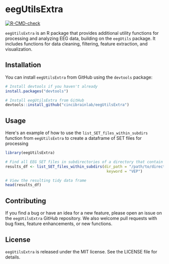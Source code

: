 # eegUtilsExtra

[![R-CMD-check](https://github.com/cincibrainlab/eegUtilsExtra/actions/workflows/main.yml/badge.svg)](https://github.com/cincibrainlab/eegUtilsExtra/actions/workflows/main.yml)


`eegUtilsExtra` is an R package that provides additional utility functions for processing and analyzing EEG data, building on the `eegUtils` package. It includes functions for data cleaning, filtering, feature extraction, and visualization.

## Installation

You can install `eegUtilsExtra` from GitHub using the `devtools` package:

```r
# Install devtools if you haven't already
install.packages("devtools")

# Install eegUtilsExtra from GitHub
devtools::install_github("cincibrainlab/eegUtilsExtra")
```

## Usage

Here's an example of how to use the `list_SET_files_within_subdirs` function from `eegUtilsExtra` to create a dataframe of SET files for processing

```r
library(eegUtilsExtra)

# Find all EEG SET files in subdirectories of a directory that contain "VEP"
results_df <- list_SET_files_within_subdirs(dir_path = "/path/to/directory",
                                             keyword = "VEP")

# View the resulting tidy data frame
head(results_df)
```

## Contributing

If you find a bug or have an idea for a new feature, please open an issue on the `eegUtilsExtra` GitHub repository. We also welcome pull requests with bug fixes, feature enhancements, or new functions.

## License

`eegUtilsExtra` is released under the MIT license. See the LICENSE file for details.

